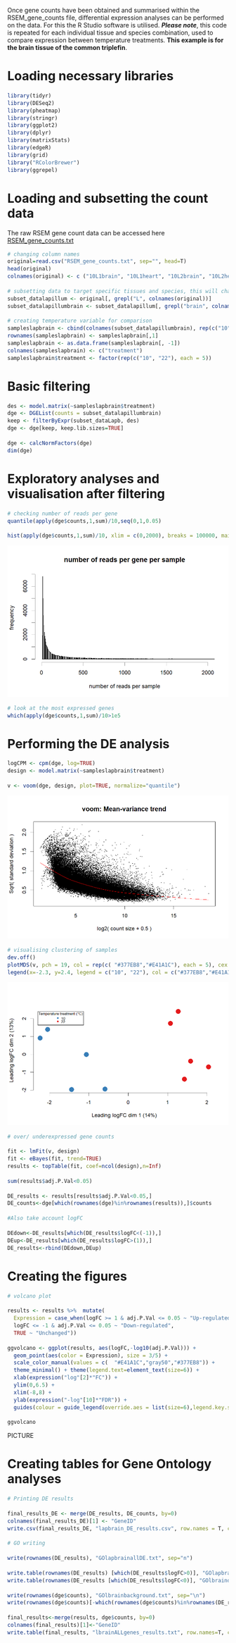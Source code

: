Once gene counts have been obtained and summarised within the RSEM_gene_counts file, differential expression analyses can be performed on the data. For this the R Studio software is utilised. **_Please note_**, this code is repeated for each individual tissue and species combination, used to compare expression between temperature treatments. **This example is for the brain tissue of the common triplefin**.

# Loading necessary libraries
``` r
library(tidyr)
library(DESeq2)
library(pheatmap)
library(stringr)
library(ggplot2)
library(dplyr)
library(matrixStats)
library(edgeR)
library(grid)
library("RColorBrewer")
library(ggrepel)
```
# Loading and subsetting the count data
The raw RSEM gene count data can be accessed here [RSEM_gene_counts.txt](https://github.com/breanariordan/triplefinRNA/blob/main/RSEM_gene_counts.txt)
``` r
# changing column names
original=read.csv("RSEM_gene_counts.txt", sep="", head=T)
head(original)
colnames(original) <- c ("10L1brain", "10L1heart", "10L2brain", "10L2heart", "10L3brain", "10L3heart", "10L4brain", "10L4heart", "10L5brain", "10L5heart", "10N1brain", "10N1heart", "10N2brain", "10N2heart", "10N3brain","10N3heart", "10N4brain", "10N4heart", "10N5brain", "10N5heart", "22L1brain", "22L1heart", "22L2brain", "22L2heart", "22L3brain", "22L3heart", "22L4brain", "22L4heart", "22L5brain", "22L5heart", "22N1brain", "22N1heart", "22N2brain", "22N2heart", "22N3brain", "22N3heart", "22N4brain", "22N4heart", "22N5brain", "22N5heart")

# subsetting data to target specific tissues and species, this will change depending on what you are looking at
subset_datalapillum <- original[, grepl("L", colnames(original))]
subset_datalapillumbrain <- subset_datalapillum[, grepl("brain", colnames(subset_datalapillumbrain))]

# creating temperature variable for comparison
sampleslapbrain <- cbind(colnames(subset_datalapillumbrain), rep(c("10", "22"), each = 5))
rownames(sampleslapbrain) <- sampleslapbrain[,1]
sampleslapbrain <- as.data.frame(sampleslapbrain[, -1])
colnames(sampleslapbrain) <- c("treatment")
sampleslapbrain$treatment <- factor(rep(c("10", "22"), each = 5))
```
# Basic filtering
``` r
des <- model.matrix(~sampleslapbrain$treatment)
dge <- DGEList(counts = subset_datalapillumbrain)
keep <- filterByExpr(subset_dataLapb, des)
dge <- dge[keep, keep.lib.sizes=TRUE]

dge <- calcNormFactors(dge)
dim(dge)
```
# Exploratory analyses and visualisation after filtering
``` r
# checking number of reads per gene
quantile(apply(dge$counts,1,sum)/10,seq(0,1,0.05)

hist(apply(dge$counts,1,sum)/10, xlim = c(0,2000), breaks = 100000, main = "number of reads per gene per sample", xlab = "number of reads per sample", ylab = "frequency")
```
![](DEfigures/histogramtriplefin.png)
``` r
# look at the most expressed genes
which(apply(dge$counts,1,sum)/10>1e5
```
# Performing the DE analysis
``` r
logCPM <- cpm(dge, log=TRUE)
design <- model.matrix(~sampleslapbrain$treatment)

v <- voom(dge, design, plot=TRUE, normalize="quantile")
```
![](DEfigures/voom.png)
``` r
# visualising clustering of samples
dev.off()
plotMDS(v, pch = 19, col = rep(c( "#377EB8","#E41A1C"), each = 5), cex = 2, frame = F, main = "", cex.axis = 1)
legend(x=-2.3, y=2.4, legend = c("10", "22"), col = c("#377EB8","#E41A1C"), pch = 19, cex = 0.7, title = "Temperature treatment (°C)")
```
![](DEfigures/MDS.png)
``` r
# over/ underexpressed gene counts

fit <- lmFit(v, design)
fit <- eBayes(fit, trend=TRUE)
results <- topTable(fit, coef=ncol(design),n=Inf)

sum(results$adj.P.Val<0.05)

DE_results <- results[results$adj.P.Val<0.05,]
DE_counts<-dge[which(rownames(dge)%in%rownames(results)),]$counts

#Also take account logFC

DEdown<-DE_results[which(DE_results$logFC<(-1)),]
DEup<-DE_results[which(DE_results$logFC>(1)),]
DE_results<-rbind(DEdown,DEup)
```
# Creating the figures
``` r
# volcano plot

results <- results %>%  mutate(
  Expression = case_when(logFC >= 1 & adj.P.Val <= 0.05 ~ "Up-regulated",
  logFC <= -1 & adj.P.Val <= 0.05 ~ "Down-regulated",
  TRUE ~ "Unchanged"))

ggvolcano <- ggplot(results, aes(logFC,-log10(adj.P.Val))) +
  geom_point(aes(color = Expression), size = 3/5) +
  scale_color_manual(values = c(  "#E41A1C","gray50","#377EB8")) +
  theme_minimal() + theme(legend.text=element_text(size=6)) +
  xlab(expression("log"[2]*"FC")) + 
  ylim(0,6.5) +
  xlim(-8,8) +
  ylab(expression("-log"[10]*"FDR")) +
  guides(colour = guide_legend(override.aes = list(size=6),legend.key.size=6,title="")) 

ggvolcano
```
PICTURE
# Creating tables for Gene Ontology analyses

``` r
# Printing DE results

final_results_DE <- merge(DE_results, DE_counts, by=0)
colnames(final_results_DE)[1] <- "GeneID"
write.csv(final_results_DE, "lapbrain_DE_results.csv", row.names = T, col.names = T)

# GO writing

write(rownames(DE_results), "GOlapbrainallDE.txt", sep="n")

write.table(rownames(DE_results) [which(DE_results$logFC>0)], "GOlapbrain_upregulated.txt", row.names=F, col.names=F, quote=F)
write.table(rownames(DE_results [which(DE_results$logFC<0)], "GOlbraindownregulated.txt", row.names=F, col.names=F, quote=F)

write(rownames(dge$counts), "GOlbrainbackground.txt", sep="\n")
write(rownames(dge$counts)[-which(rownames(dge$counts)%in%rownames(DE_results))], "GOlbrainbackgroundnooverlap.txt", sep="n")

final_results<-merge(results, dge$counts, by=0)
colnames(final_results)[1]<-"GeneID"
write.table(final_results, "lbrainALLgenes_results.txt", row.names=T, col.names=T, sep="\t")
```
